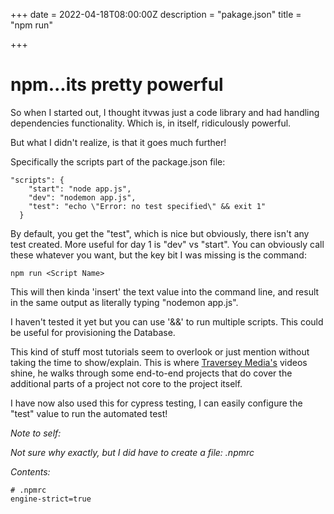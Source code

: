 +++
date = 2022-04-18T08:00:00Z
description = "pakage.json"
title = "npm run"

+++
# npm...its pretty powerful

So when I started out, I thought itvwas just a code library and had handling dependencies functionality. Which is, in itself, ridiculously powerful. 

But what I didn't realize, is that it goes  much further!

Specifically the scripts part of the package.json file:

    "scripts": {
        "start": "node app.js",
        "dev": "nodemon app.js",
        "test": "echo \"Error: no test specified\" && exit 1"
      }

By default, you get the "test", which is nice but obviously, there isn't any test created. More useful for day 1 is "dev" vs "start". You can obviously call these whatever you want, but the key bit I was missing is the command:

    npm run <Script Name>

This will then kinda 'insert' the text value into the command line, and result in the same output as literally typing "nodemon app.js".

I haven't tested it yet but you can use '&&' to run multiple scripts. This could be useful for provisioning the Database.

This kind of stuff most tutorials seem to overlook or just mention without taking the time to show/explain. This is where [Traversey Media's]() videos shine,  he walks through some end-to-end projects that do cover the additional parts of a project not core to the project itself.

I have now also used this for cypress testing, I can easily configure the "test" value to run the automated test!

_Note to self:_

_Not sure why exactly, but I did have to create a file: .npmrc_

_Contents:_

    # .npmrc
    engine-strict=true